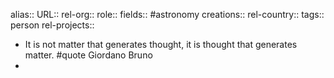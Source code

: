 alias::
URL::
rel-org::
role::
fields:: #astronomy
creations::
rel-country::
tags:: person
rel-projects::



- It is not matter that generates thought, it is thought that generates matter. #quote Giordano Bruno
-
